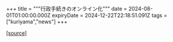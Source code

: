 +++
title = """行政手続きのオンライン化"""
date = 2024-08-01T01:00:00.000Z
expiryDate = 2024-12-22T22:18:51.091Z
tags = ["kuriyama","news"]
+++


[[source]](https://www.town.kuriyama.hokkaido.jp/soshiki/61/26388.html)
